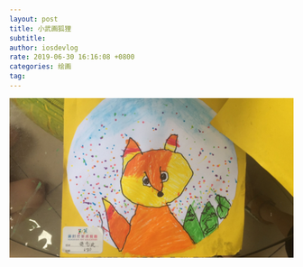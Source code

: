 ```yaml
---
layout: post
title: 小武画狐狸
subtitle: 
author: iosdevlog
rate: 2019-06-30 16:16:08 +0800
categories: 绘画
tag: 
---
```


![fox](https://raw.githubusercontent.com/growth15/img/master/20190701164119.JPG)
